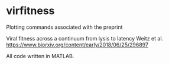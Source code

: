 # virfitness
Plotting commands associated with the preprint

Viral fitness across a continuum from lysis to latency
Weitz et al.
https://www.biorxiv.org/content/early/2018/06/25/296897

All code written in MATLAB.
